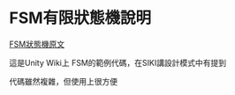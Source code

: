 # FSM有限狀態機說明

[FSM狀態機原文](http://wiki.unity3d.com/index.php/Finite_State_Machine)

這是Unity Wiki上 FSM的範例代碼，在SIKI講設計模式中有提到

代碼雖然複雜，但使用上很方便
